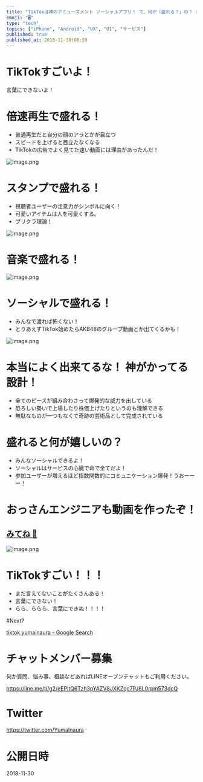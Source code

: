 ```yaml
---
title: "TikTokは神のアミューズメント ソーシャルアプリ！ で、何が「盛れる？」の？ おっさんスマホアプリ開発者も必見。UI UX デザイン設計"
emoji: "🖥"
type: "tech"
topics: ["iPhone", "Android", "UX", "UI", "サービス"]
published: true
published_at: 2018-11-30t08:59
---
```


# TikTokすごいよ！

言葉にできないよ！

# 倍速再生で盛れる！

- 普通再生だと自分の顔のアラとかが目立つ
- スピードを上げると目立たなくなる
- TikTokの広告でよく見てた速い動画には理由があったんだ！

![image.png](https://qiita-image-store.s3.amazonaws.com/0/89618/2615dab8-af9e-2b81-0c2f-dc51b9a7c7c1.png)


# スタンプで盛れる！

- 視聴者ユーザーの注意力がシンボルに向く！
- 可愛いアイテムは人を可愛くする。
- プリクラ理論！


![image.png](https://qiita-image-store.s3.amazonaws.com/0/89618/c8b2463b-e5fa-e3c1-7f3c-455453a44fbb.png)

# 音楽で盛れる！

![image.png](https://qiita-image-store.s3.amazonaws.com/0/89618/9fb610a8-f44b-f453-ad73-39b80a4a3544.png)



# ソーシャルで盛れる！

- みんなで渡れば怖くない！
- とりあえずTikTok始めたらAKB48のグループ動画とか出てくるかも！

![image.png](https://qiita-image-store.s3.amazonaws.com/0/89618/60b1cd62-2245-a086-cfb7-06cdd2d28485.png)


# 本当によく出来てるな！ 神がかってる設計！

- 全てのピースが組み合わさって爆発的な威力を出している
- 恐ろしい勢いで上場したり株価上げたりというのも理解できる
- 無駄なものが一つもなくて奇跡の芸術品として完成されている

# 盛れると何が嬉しいの？

- みんなソーシャルできるよ！
- ソーシャルはサービスの心臓で命で全てだよ！
- 参加ユーザーが増えるほど指数関数的にコミュニケーション爆発！うおーーー！


# おっさんエンジニアも動画を作ったぞ！

## [みてね 💚](https://t.tiktok.com/i18n/share/video/6629409857202031873/?region=JP&mid=6573217499922303745&u_code=d39bdb5d6bgb04&share_ab_group=0&&iid=6627275868094121729&utm_campaign=sever_share&utm_medium=iphone&app=tiktok&utm_source=twitter)


![image.png](https://qiita-image-store.s3.amazonaws.com/0/89618/da04f2a0-028d-113c-8653-e1feedc4c787.png)

# TikTokすごい！！！

- まだ言えてないことがたくさんある！
- 言葉にできない！
- らら、ららら、言葉にできぬ！！！！

#Next?

[tiktok yumainaura - Google Search](https://www.google.co.jp/search?q=tiktok+yumainaura&oq=tiktok+yumainaura&aqs=chrome..69i57j69i60l3.3593j0j7&sourceid=chrome&ie=UTF-8)








<!-- Update From Qiita API -->

# チャットメンバー募集


何か質問、悩み事、相談などあればLINEオープンチャットもご利用ください。

https://line.me/ti/g2/eEPltQ6Tzh3pYAZV8JXKZqc7PJ6L0rpm573dcQ





# Twitter


https://twitter.com/YumaInaura


<!-- Update From Qiita API -->



# 公開日時

2018-11-30
